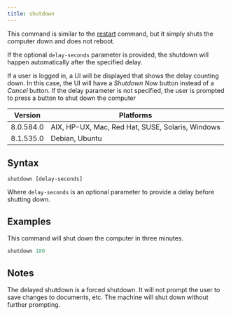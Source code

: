 ```yaml
---
title: shutdown
---
```


This command is similar to the [restart](./restart.html) command, but it simply
shuts the computer down and does not reboot.

If the optional `delay-seconds` parameter is provided, the shutdown will happen
automatically after the specified delay.

If a user is logged in, a UI will be displayed that shows the delay counting
down. In this case, the UI will have a *Shutdown Now* button instead of a
*Cancel* button. If the delay parameter is not specified, the user is prompted
to press a button to shut down the computer

Version | Platforms
--- | ---
8.0.584.0 | AIX, HP-UX, Mac, Red Hat, SUSE, Solaris, Windows
8.1.535.0 | Debian, Ubuntu

## Syntax

    shutdown [delay-seconds]

Where `delay-seconds` is an optional parameter to provide a delay before
shutting down.

## Examples

This command will shut down the computer in three minutes.

```actionscript
shutdown 180
```

## Notes

The delayed shutdown is a forced shutdown. It will not prompt the user to save
changes to documents, etc. The machine will shut down without further prompting.
